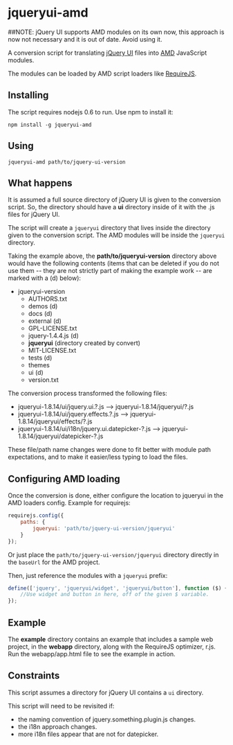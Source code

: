 # jqueryui-amd

##NOTE: jQuery UI supports AMD modules on its own now, this approach is now not necessary and it is out of date. Avoid using it.

A conversion script for translating [jQuery UI](http://jqueryui.com/) files into
[AMD](https://github.com/amdjs/amdjs-api/wiki/AMD) JavaScript modules.

The modules can be loaded by AMD script loaders like [RequireJS](http://requirejs.org).

## Installing

The script requires nodejs 0.6 to run. Use npm to install it:

    npm install -g jqueryui-amd

## Using

    jqueryui-amd path/to/jquery-ui-version

## What happens

It is assumed a full source directory of jQuery UI is given to the conversion
script. So, the directory should have a **ui** directory inside of it with the
.js files for jQuery UI.

The script will create a `jqueryui` directory that lives inside the directory given to
the conversion script. The AMD modules will be inside the `jqueryui` directory.

Taking the example above, the **path/to/jqueryui-version**
directory above would have the following contents (items that can be deleted if
you do not use them -- they are not strictly part of making the example
work -- are marked with a (d) below):

* jqueryui-version
    * AUTHORS.txt
    * demos (d)
    * docs (d)
    * external (d)
    * GPL-LICENSE.txt
    * jquery-1.4.4.js (d)
    * **jqueryui** (directory created by convert)
    * MIT-LICENSE.txt
    * tests (d)
    * themes
    * ui (d)
    * version.txt

The conversion process transformed the following files:

* jqueryui-1.8.14/ui/jquery.ui.?.js --> jqueryui-1.8.14/jqueryui/?.js
* jqueryui-1.8.14/ui/jquery.effects.?.js --> jqueryui-1.8.14/jqueryui/effects/?.js
* jqueryui-1.8.14/ui/i18n/jquery.ui.datepicker-?.js --> jqueryui-1.8.14/jqueryui/datepicker-?.js

These file/path name changes were done to fit better with module path expectations,
and to make it easier/less typing to load the files.

## Configuring AMD loading

Once the conversion is done, either configure the location to jqueryui in
the AMD loaders config. Example for requirejs:

```javascript
requirejs.config({
    paths: {
        jqueryui: 'path/to/jquery-ui-version/jqueryui'
    }
});
```

Or just place the `path/to/jquery-ui-version/jqueryui` directory directly in
the `baseUrl` for the AMD project.

Then, just reference the modules with a `jqueryui` prefix:

```javascript
define(['jquery', 'jqueryui/widget', 'jqueryui/button'], function ($) {
    //Use widget and button in here, off of the given $ variable.
});
```

## Example

The **example** directory contains an example that includes a sample web
project, in the **webapp** directory, along with the RequireJS optimizer, r.js.
Run the webapp/app.html file to see the example in action.

## Constraints

This script assumes a directory for jQuery UI contains a `ui` directory.

This script will need to be revisited if:

* the naming convention of jquery.something.plugin.js changes.
* the i18n approach changes.
* more i18n files appear that are not for datepicker.
